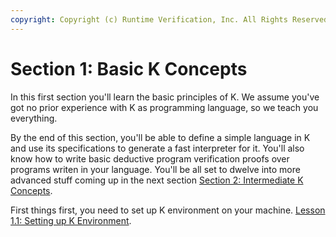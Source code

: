 ```yaml
---
copyright: Copyright (c) Runtime Verification, Inc. All Rights Reserved.
---
```


# Section 1: Basic K Concepts

In this first section you'll learn the basic principles of K.
We assume you've got no prior experience with K as programming language, so
we teach you everything.

By the end of this section, you'll be able to define a simple language in K 
and use its specifications to generate a fast interpreter for it.
You'll also know how to write basic deductive program verification proofs over 
programs writen in your language. 
You'll be all set to dwelve into more advanced stuff coming up in
the next section [Section 2: Intermediate K Concepts](../2_intermediate/README.md).

First things first, you need to set up K environment on your machine.
[Lesson 1.1: Setting up K Environment](01_installing/README.md).

